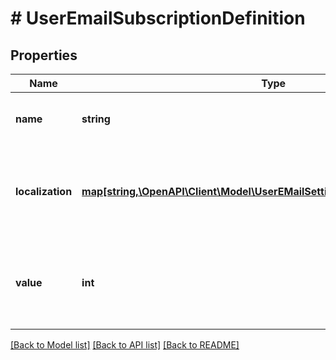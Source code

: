# # UserEmailSubscriptionDefinition

## Properties

Name | Type | Description | Notes
------------ | ------------- | ------------- | -------------
**name** | **string** | The unique identifier for this subscription. | [optional]
**localization** | [**map[string,\OpenAPI\Client\Model\UserEMailSettingSubscriptionLocalization]**](UserEMailSettingSubscriptionLocalization.md) | A dictionary of localized text for the EMail Opt-in setting, keyed by the locale. | [optional]
**value** | **int** | The bitflag value for this subscription. Should be a unique power of two value. | [optional]

[[Back to Model list]](../../README.md#models) [[Back to API list]](../../README.md#endpoints) [[Back to README]](../../README.md)
